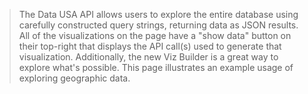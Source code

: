 > The Data USA API allows users to explore the entire database using carefully constructed query strings, returning data as JSON results. All of the visualizations on the page have a "show data" button on their top-right that displays the API call(s) used to generate that visualization. Additionally, the new Viz Builder is a great way to explore what's possible. This page illustrates an example usage of exploring geographic data.

